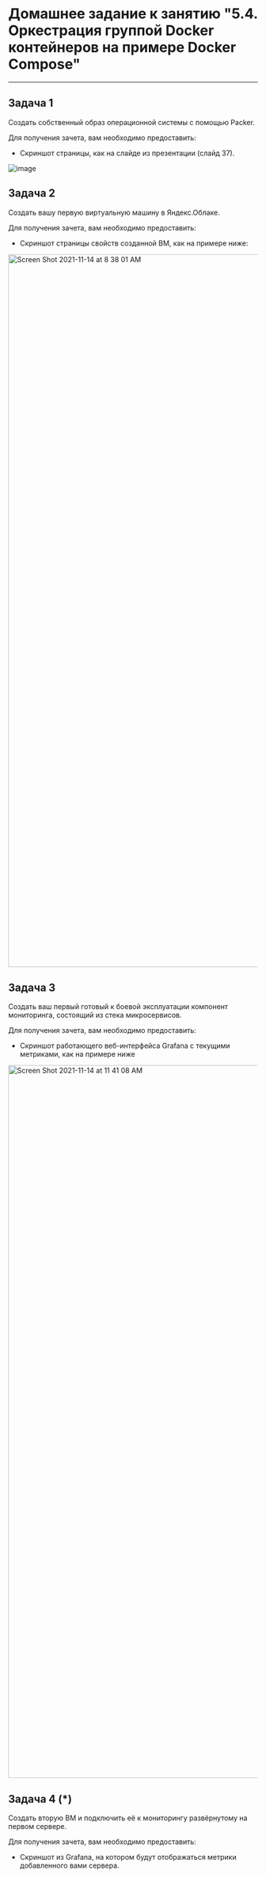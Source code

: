# Домашнее задание к занятию "5.4. Оркестрация группой Docker контейнеров на примере Docker Compose"

---

## Задача 1

Создать собственный образ операционной системы с помощью Packer.

Для получения зачета, вам необходимо предоставить:
- Скриншот страницы, как на слайде из презентации (слайд 37).

![image](https://user-images.githubusercontent.com/87324543/141655053-dbec7d8b-003f-4896-817a-7e52b46b3927.png)

## Задача 2

Создать вашу первую виртуальную машину в Яндекс.Облаке.

Для получения зачета, вам необходимо предоставить:
- Скриншот страницы свойств созданной ВМ, как на примере ниже:

<img width="1440" alt="Screen Shot 2021-11-14 at 8 38 01 AM" src="https://user-images.githubusercontent.com/87324543/141683618-c0df9a5f-ea03-4ed5-8c5c-205fb10d4cab.png">


## Задача 3

Создать ваш первый готовый к боевой эксплуатации компонент мониторинга, состоящий из стека микросервисов.

Для получения зачета, вам необходимо предоставить:
- Скриншот работающего веб-интерфейса Grafana с текущими метриками, как на примере ниже

<img width="1440" alt="Screen Shot 2021-11-14 at 11 41 08 AM" src="https://user-images.githubusercontent.com/87324543/141690028-3a61f692-b74c-44c4-b489-427ee1f408aa.png">

## Задача 4 (*)

Создать вторую ВМ и подключить её к мониторингу развёрнутому на первом сервере.

Для получения зачета, вам необходимо предоставить:
- Скриншот из Grafana, на котором будут отображаться метрики добавленного вами сервера.

